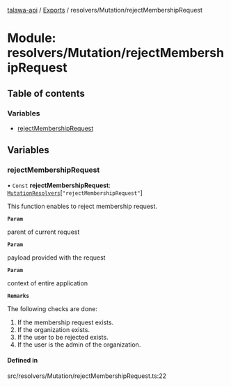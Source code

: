 [talawa-api](../README.md) / [Exports](../modules.md) / resolvers/Mutation/rejectMembershipRequest

# Module: resolvers/Mutation/rejectMembershipRequest

## Table of contents

### Variables

- [rejectMembershipRequest](resolvers_Mutation_rejectMembershipRequest.md#rejectmembershiprequest)

## Variables

### rejectMembershipRequest

• `Const` **rejectMembershipRequest**: [`MutationResolvers`](types_generatedGraphQLTypes.md#mutationresolvers)[``"rejectMembershipRequest"``]

This function enables to reject membership request.

**`Param`**

parent of current request

**`Param`**

payload provided with the request

**`Param`**

context of entire application

**`Remarks`**

The following checks are done:
1. If the membership request exists.
2. If the organization exists.
3. If the user to be rejected exists.
4. If the user is the admin of the organization.

#### Defined in

src/resolvers/Mutation/rejectMembershipRequest.ts:22
